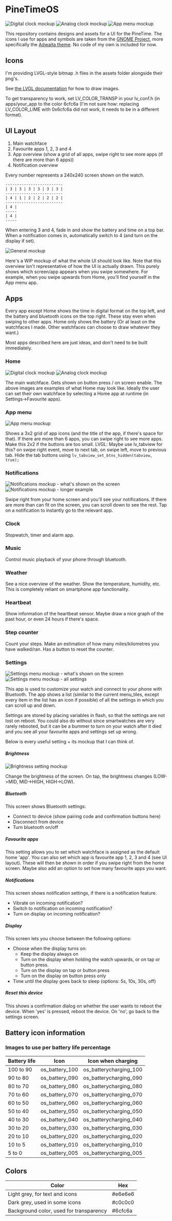 
# PineTimeOS

![Digital clock mockup](design/mockup-clock-digital.png)
![Analog clock mockup](design/mockup-clock-analog.png)
![App menu mockup](design/mockup-appmenu.png)

This repository contains designs and assets for a UI for the PineTime. The icons I use for apps and symbols are taken from the [GNOME Project](https://gnome.org), more specifically the [Adwaita theme](https://github.com/GNOME/adwaita-icon-theme). No code of my own is included for now.

## Icons

I'm providing LVGL-style bitmap .h files in the assets folder alongside their png's.

See [the LVGL documentation](https://docs.lvgl.io/latest/en/html/widgets/img.html) for how to draw images.

To get transparency to work, set LV_COLOR_TRANSP in your lv_conf.h (in apps/your_app to the color 6cfc6a (I'm not sure how: replacing LV_COLOR_LIME with 0x6cfc6a did not work, it needs to be in a different format).

## UI Layout

1. Main watchface
2. Favourite apps 1, 2, 3 and 4
3. App overview (show a grid of all apps, swipe right to see more apps (if there are more than 6 apps))
4. Notification overview

Every number represents a 240x240 screen shown on the watch.

```
-------------------------
| 3 | 3 | 3 | 3 | 3 | 3 |
-------------------------
| 4 | 1 | 2 | 2 | 2 | 2 |
-------------------------
| 4 |
-----
| 4 |
-----
```

When entering 3 and 4, fade in and show the battery and time on a top bar.
When a notification comes in, automatically switch to 4 (and turn on the display if set).

![General mockup](design/mockup.png)

Here's a WIP mockup of what the whole UI should look like. Note that this overview isn't representative of how the UI is actually drawn. This purely shows which screen/app appears when you swipe somewhere. For example, when you swipe upwards from Home, you'll find yourself in the App menu app.

## Apps

Every app except Home shows the time in digital format on the top left, and the battery and bluetooth icons on the top right. These stay even when swiping to other apps. Home only shows the battery (Or at least on the watchfaces I made. Other watchfaces can choose to draw whatever they want.)

Most apps described here are just ideas, and don't need to be built immediately.

### Home

![Digital clock mockup](design/mockup-clock-digital.png)
![Analog clock mockup](design/mockup-clock-analog.png)

The main watchface. Gets shown on button press / on screen enable. The above images are examples of what Home may look like. Ideally the user can set their own watchface by selecting a Home app at runtime (in Settings->Favourite apps).

### App menu

![App menu mockup](design/mockup-appmenu.png)

Shows a 3x2 grid of app icons (and the title of the app, if there's space for that). If there are more than 6 apps, you can swipe right to see more apps. Make this 2x2 if the buttons are too small. LVGL: Maybe use lv_tabview for this? on swipe right event, move to next tab, on swipe left, move to previous tab. Hide the tab buttons using `lv_tabview_set_btns_hidden(tabview,  true);`

### Notifications

![Notifications mockup - what's shown on the screen](design/mockup-notifications-cut.png)
![Notifications mockup - longer example](design/mockup-notifications.png)

Swipe right from your home screen and you'll see your notifications. If there are more than can fit on the screen, you can scroll down to see the rest. Tap on a notification to instantly go to the relevant app.

### Clock

Stopwatch, timer and alarm app.

### Music

Control music playback of your phone through bluetooth.

### Weather

See a nice overview of the weather. Show the temperature, humidity, etc. This is completely reliant on smartphone app functionality.

### Heartbeat

Show information of the heartbeat sensor. Maybe draw a nice graph of the past hour, or even 24 hours if there's space.

### Step counter

Count your steps. Make an estimation of how many miles/kilometres you have walked/ran. Has a button to reset the counter.

### Settings

![Settings menu mockup - what's shown on the screen](design/mockup-settings-cut.png)
![Settings menu mockup - all settings](design/mockup-settings.png)

This app is used to customize your watch and connect to your phone with Bluetooth. The app shows a list (similar to the current menu_tiles, except every item in the list has an icon if possible) of all the settings in which you can scroll up and down. 

Settings are stored by placing variables in flash, so that the settings are not lost on reboot. You could also do without since smartwatches are very rarely rebooted, but it can be a bummer to turn on your watch after it died and you see all your favourite apps and settings set up wrong.

Below is every useful setting + its mockup that I can think of.

##### Brightness

![Brightness setting mockup](design/mockup-settings-brightness.png)

Change the brightness of the screen. On tap, the brightness changes (LOW->MID, MID->HIGH, HIGH->LOW).

##### Bluetooth

This screen shows Bluetooth settings:
- Connect to device (show pairing code and confirmation buttons here)
- Disconnect from device
- Turn bluetooth on/off

##### Favourite apps

This setting allows you to set which watchface is assigned as the default home 'app'. You can also set which app is favourite app 1, 2, 3 and 4 (see UI layout). These will then be shown in order if you swipe right from the home screen. Maybe also add an option to set how many favourite apps you want.

##### Notifications

This screen shows notification settings, if there is a notification feature.
- Vibrate on incoming notification?
- Switch to notification on incoming notification?
- Turn on display on incoming notification?

##### Display

This screen lets you choose between the following options:
- Choose when the display turns on:
	- Keep the display always on
	- Turn on the display when holding the watch upwards, or on tap or button press.
	- Turn on the display on tap or button press
	- Turn on the display on button press only
- Time until the display goes back to sleep (options: 5s, 10s, 30s, off)

##### Reset this device

This shows a confirmation dialog on whether the user wants to reboot the device. When 'yes' is pressed, reboot the device. On 'no', go back to the settings screen.

## Battery icon information

### Images to use per battery life percentage

Battery life | Icon | Icon when charging
-------------|------|---------------------
100 to 90 | os_battery_100 | os_batterycharging_100
90 to 80 | os_battery_090 | os_batterycharging_090
80 to 70 | os_battery_080 | os_batterycharging_080
70 to 60 | os_battery_070 | os_batterycharging_070
60 to 50 | os_battery_060 | os_batterycharging_060
50 to 40 | os_battery_050 | os_batterycharging_050
40 to 30 | os_battery_040 | os_batterycharging_040
30 to 20 | os_battery_030 | os_batterycharging_030
20 to 10 | os_battery_020 | os_batterycharging_020
10 to 5 | os_battery_010 | os_batterycharging_010
5 to 0 | os_battery_005 | os_batterycharging_005

## Colors

Color | Hex
------|-----
Light grey, for text and icons | #e6e6e6
Dark grey, used in some icons | #c0c0c0
Background color, used for transparency | #6cfc6a

